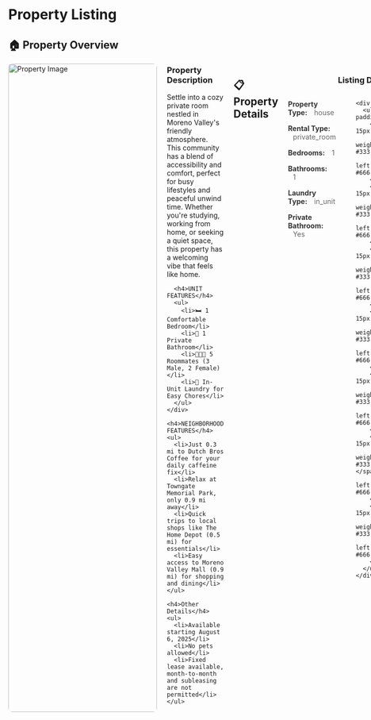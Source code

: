 # Property Listing

## 🏠 Property Overview

<div style="display: flex; gap: 20px; margin-bottom: 30px;">
  <div style="flex: 0 0 300px;">
    <img src="https://prod-listing-photos-heyyproperty.s3.us-east-1.amazonaws.com/listings/1ad75a15-2691-455c-a7dd-6e35d5e70a21/IMG_4708.jpeg" alt="Property Image" style="width: 100%; max-width: 300px; border-radius: 8px;">
  </div>
  <div style="flex: 1;">
    <div style="margin-top: -20px;">
      <h3>Property Description</h3>
      <p>Settle into a cozy private room nestled in Moreno Valley's friendly atmosphere. This community has a blend of accessibility and comfort, perfect for busy lifestyles and peaceful unwind time. Whether you're studying, working from home, or seeking a quiet space, this property has a welcoming vibe that feels like home.</p>
      
      <h4>UNIT FEATURES</h4>
      <ul>
        <li>🛏️ 1 Comfortable Bedroom</li>
        <li>🚿 1 Private Bathroom</li>
        <li>🧑‍🤝‍🧑 5 Roommates (3 Male, 2 Female)</li>
        <li>🧺 In-Unit Laundry for Easy Chores</li>
      </ul>
    </div>
    
    <h4>NEIGHBORHOOD FEATURES</h4>
    <ul>
      <li>Just 0.3 mi to Dutch Bros Coffee for your daily caffeine fix</li>
      <li>Relax at Towngate Memorial Park, only 0.9 mi away</li>
      <li>Quick trips to local shops like The Home Depot (0.5 mi) for essentials</li>
      <li>Easy access to Moreno Valley Mall (0.9 mi) for shopping and dining</li>
    </ul>
    
    <h4>Other Details</h4>
    <ul>
      <li>Available starting August 6, 2025</li>
      <li>No pets allowed</li>
      <li>Fixed lease available, month-to-month and subleasing are not permitted</li>
    </ul>
  </div>
</div>

## 📋 Property Details

<div style="text-align: center; margin-bottom: 30px;">
  <h3>Listing Description</h3>
  
  <div style="display: flex; justify-content: space-between; gap: 40px; text-align: left;">
    <div style="flex: 1;">
      <ul style="list-style: none; padding: 0;">
        <li style="margin-bottom: 15px;">
          <span style="font-weight: bold; color: #333;">Property Type:</span>
          <span style="margin-left: 10px; color: #666;">house</span>
        </li>
        <li style="margin-bottom: 15px;">
          <span style="font-weight: bold; color: #333;">Rental Type:</span>
          <span style="margin-left: 10px; color: #666;">private_room</span>
        </li>
        <li style="margin-bottom: 15px;">
          <span style="font-weight: bold; color: #333;">Bedrooms:</span>
          <span style="margin-left: 10px; color: #666;">1</span>
        </li>
        <li style="margin-bottom: 15px;">
          <span style="font-weight: bold; color: #333;">Bathrooms:</span>
          <span style="margin-left: 10px; color: #666;">1</span>
        </li>
        <li style="margin-bottom: 15px;">
          <span style="font-weight: bold; color: #333;">Laundry Type:</span>
          <span style="margin-left: 10px; color: #666;">in_unit</span>
        </li>
        <li style="margin-bottom: 15px;">
          <span style="font-weight: bold; color: #333;">Private Bathroom:</span>
          <span style="margin-left: 10px; color: #666;">Yes</span>
        </li>
      </ul>
    </div>
    
    <div style="flex: 1;">
      <ul style="list-style: none; padding: 0;">
        <li style="margin-bottom: 15px;">
          <span style="font-weight: bold; color: #333;">Rent:</span>
          <span style="margin-left: 10px; color: #666;">$1000</span>
        </li>
        <li style="margin-bottom: 15px;">
          <span style="font-weight: bold; color: #333;">Minimum Income:</span>
          <span style="margin-left: 10px; color: #666;">$1000</span>
        </li>
        <li style="margin-bottom: 15px;">
          <span style="font-weight: bold; color: #333;">Lease Type:</span>
          <span style="margin-left: 10px; color: #666;">fixed_term_lease</span>
        </li>
        <li style="margin-bottom: 15px;">
          <span style="font-weight: bold; color: #333;">Available:</span>
          <span style="margin-left: 10px; color: #666;">8/5/2025</span>
        </li>
        <li style="margin-bottom: 15px;">
          <span style="font-weight: bold; color: #333;">Male Roommates:</span>
          <span style="margin-left: 10px; color: #666;">2</span>
        </li>
        <li style="margin-bottom: 15px;">
          <span style="font-weight: bold; color: #333;">Female Roommates:</span>
          <span style="margin-left: 10px; color: #666;">3</span>
        </li>
        <li style="margin-bottom: 15px;">
          <span style="font-weight: bold; color: #333;">Pets Allowed:</span>
          <span style="margin-left: 10px; color: #666;">No</span>
        </li>
      </ul>
    </div>
  </div>
</div>


## 🚀 Schedule Tour
### Here is the link to the scheduling
<div style="text-align: center; margin-bottom: 30px;">
  <a href="https://app.heyyproperty.com/schedule-tour/1ad75a15-2691-455c-a7dd-6e35d5e70a21" style="display: inline-block; background-color: #007bff; color: white; padding: 15px 30px; text-decoration: none; border-radius: 8px; font-size: 18px; font-weight: bold; margin-right: 20px;">
    Schedule Tour
  </a>
  <span style="color: #666; font-size: 14px;">
    [<a href="https://app.heyyproperty.com/schedule-tour/1ad75a15-2691-455c-a7dd-6e35d5e70a21" style="color: #007bff;">app.heyyproperty.com/schedule-tour/1ad75a15-2691-455c-a7dd-6e35d5e70a21</a>]
  </span>
</div>

---

*Property ID: 1ad75a15-2691-455c-a7dd-6e35d5e70a21*